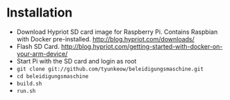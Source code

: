 
Installation
============

* Download Hypriot SD card image for Raspberry Pi. Contains Raspbian with Docker pre-installed. http://blog.hypriot.com/downloads/
* Flash SD Card. http://blog.hypriot.com/getting-started-with-docker-on-your-arm-device/
* Start Pi with the SD card and login as root
* `git clone git://github.com/tyunkeow/beleidigungsmaschine.git`
* `cd beleidigungsmaschine`
* `build.sh`
* `run.sh`
 

